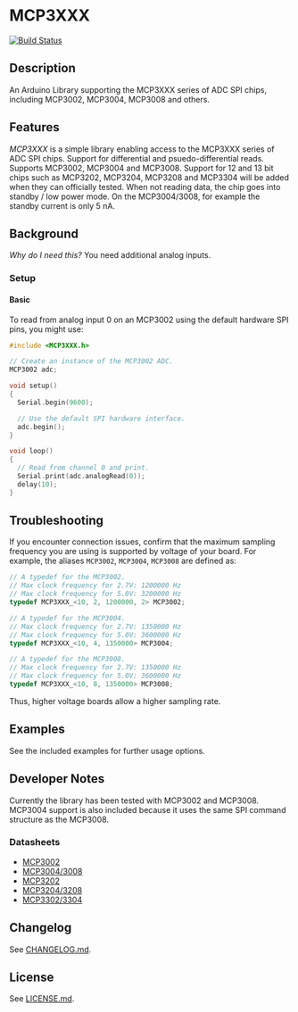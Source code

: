 # MCP3XXX

[![Build Status](https://travis-ci.org/bakercp/MCP3XXX.svg?branch=master)](https://travis-ci.org/bakercp/MCP3XXX)

## Description

An Arduino Library supporting the MCP3XXX series of ADC SPI chips, including MCP3002, MCP3004, MCP3008 and others.

## Features

_MCP3XXX_ is a simple library enabling access to the MCP3XXX series of ADC SPI chips. Support for differential and psuedo-differential reads. Supports MCP3002, MCP3004 and MCP3008. Support for 12 and 13 bit chips such as MCP3202, MCP3204, MCP3208 and MCP3304 will be added when they can officially tested.  When not reading data, the chip goes into standby / low power mode. On the MCP3004/3008, for example the standby current is only 5 nA.

## Background

_Why do I need this?_ You need additional analog inputs.

### Setup
#### Basic

To read from analog input 0 on an MCP3002 using the default hardware SPI pins, you might use:


```cpp
#include <MCP3XXX.h>

// Create an instance of the MCP3002 ADC.
MCP3002 adc;

void setup()
{
  Serial.begin(9600);

  // Use the default SPI hardware interface.
  adc.begin();
}

void loop()
{
  // Read from channel 0 and print.
  Serial.print(adc.analogRead(0));
  delay(10);
}
```

## Troubleshooting

If you encounter connection issues, confirm that the maximum sampling frequency you are using is supported by voltage of your board. For example, the aliases `MCP3002`, `MCP3004`, `MCP3008` are defined as:

```cpp
// A typedef for the MCP3002.
// Max clock frequency for 2.7V: 1200000 Hz
// Max clock frequency for 5.0V: 3200000 Hz
typedef MCP3XXX_<10, 2, 1200000, 2> MCP3002;

// A typedef for the MCP3004.
// Max clock frequency for 2.7V: 1350000 Hz
// Max clock frequency for 5.0V: 3600000 Hz
typedef MCP3XXX_<10, 4, 1350000> MCP3004;

// A typedef for the MCP3008.
// Max clock frequency for 2.7V: 1350000 Hz
// Max clock frequency for 5.0V: 3600000 Hz
typedef MCP3XXX_<10, 8, 1350000> MCP3008;
```

Thus, higher voltage boards allow a higher sampling rate.

## Examples

See the included examples for further usage options.

## Developer Notes

Currently the library has been tested with MCP3002 and MCP3008. MCP3004 support is also included because it uses the same SPI command structure as the MCP3008.

### Datasheets

- [MCP3002](http://ww1.microchip.com/downloads/en/DeviceDoc/21294E.pdf)
- [MCP3004/3008](http://ww1.microchip.com/downloads/en/devicedoc/21295c.pdf)
- [MCP3202](http://ww1.microchip.com/downloads/en/DeviceDoc/21034D.pdf)
- [MCP3204/3208](http://ww1.microchip.com/downloads/en/DeviceDoc/21298c.pdf)
- [MCP3302/3304](http://ww1.microchip.com/downloads/en/DeviceDoc/21697e.pdf)

## Changelog

See [CHANGELOG.md](CHANGELOG.md).

## License

See [LICENSE.md](LICENSE.md).
